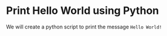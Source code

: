 # Print Hello World using Python

We will create a python script to print the message `Hello World!`